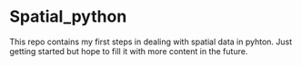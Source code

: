 # Spatial_python
This repo contains my first steps in dealing with spatial data in pyhton. Just getting started but hope to fill it with more content in the future. 
